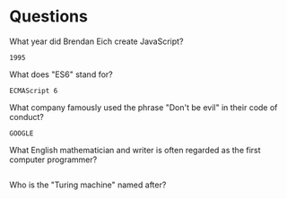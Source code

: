 # Questions

What year did Brendan Eich create JavaScript?

```
1995
```

What does "ES6" stand for?

```
ECMAScript 6
```

What company famously used the phrase "Don't be evil" in their code of conduct?

```
GOOGLE
```

What English mathematician and writer is often regarded as the first computer programmer?

```

```

Who is the "Turing machine" named after?

```

```
